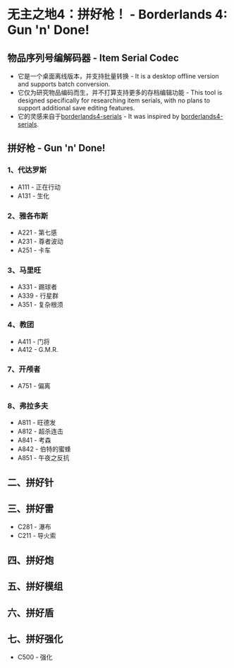 # 无主之地4：拼好枪！ - **Borderlands 4: Gun 'n' Done!**

## 物品序列号编解码器 - Item Serial Codec

- 它是一个桌面离线版本，并支持批量转换 - It is a desktop offline version and supports batch conversion.
- 它仅为研究物品编码而生，并不打算支持更多的存档编辑功能 - This tool is designed specifically for researching item serials, with no plans to support additional save editing features.
- 它的灵感来自于[borderlands4-serials](https://github.com/Nicnl/borderlands4-serials) - It was inspired by [borderlands4-serials](https://github.com/Nicnl/borderlands4-serials).

## 拼好枪 - Gun 'n' Done!

### 1、代达罗斯

- A111 - 正在行动
- A131 - 生化 

### 2、雅各布斯

- A221 - 第七感
- A231 - 尊者波动
- A251 - 卡车

### 3、马里旺

- A331 - 踢球者
- A339 - 行星群
- A351 - 复杂根须

### 4、教团

- A411 - 门将
- A412 - G.M.R.

### 7、开颅者

- A751 - 偏离

### 8、弗拉多夫

- A811 - 旺德发
- A812 - 超杀连击
- A841 - 考森
- A842 - 伯特的蜜蜂
- A851 - 午夜之反抗

## 二、拼好针

## 三、拼好雷

- C281 - 瀑布
- C211 - 导火索

## 四、拼好炮

## 五、拼好模组

## 六、拼好盾

## 七、拼好强化

- C500 - 强化
